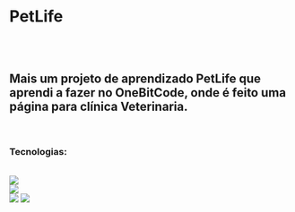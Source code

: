 <h1>PetLife</h1>
<br>
<br>
<h2> Mais um projeto de aprendizado PetLife que aprendi a fazer no OneBitCode, onde é feito uma página para clínica Veterinaria.</b></h2>

<br>
<h3>Tecnologias:</h3>
<br>
<img src="https://img.shields.io/badge/HTML5-E34F26?style=for-the-badge&logo=html5&logoColor=white"/>
<br>
<img src="https://img.shields.io/badge/CSS3-1572B6?style=for-the-badge&logo=css3&logoColor=white"/>
<br>
<img src="https://img.shields.io/badge/JavaScript-F7DF1E?style=for-the-badge&logo=javascript&logoColor=black"/>

<img src="https://github.com/ric-adolfo/Petlife/assets/150396655/27fc42de-f0cf-40f3-ba0a-0c6f8a143df6"/>
